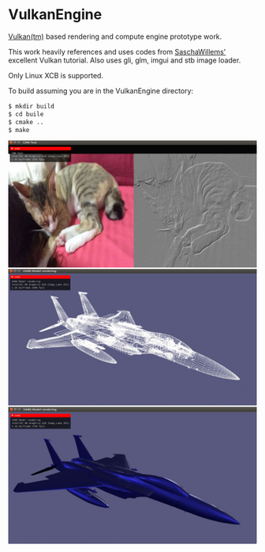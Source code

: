 # VulkanEngine
[Vulkan(tm)](https://www.khronos.org/vulkan/) based rendering and compute engine prototype work.

This work heavily references and uses codes from [SaschaWillems'](https://github.com/SaschaWillems/Vulkan) excellent Vulkan tutorial. Also uses gli, glm, imgui and stb image loader.

Only Linux XCB is supported.

To build assuming you are in the VulkanEngine directory:
```
$ mkdir build
$ cd buile
$ cmake ..
$ make
```
<img src="./screenshots/vkre.png">

<img src="./screenshots/f15.png">

<img src="./screenshots/f15_brdf.png">
